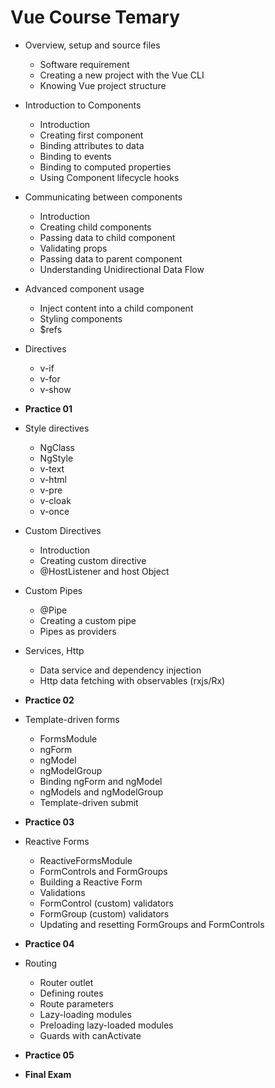 # Vue Course Temary

* Overview, setup and source files
	* Software requirement
	* Creating a new project with the Vue CLI
	* Knowing Vue project structure
* Introduction to Components
	* Introduction
	* Creating first component
	* Binding attributes to data
	* Binding to events
	* Binding to computed properties
	* Using Component lifecycle hooks
	
* Communicating between components
	* Introduction
	* Creating child components
	* Passing data to child component
	* Validating props
	* Passing data to parent component
	* Understanding Unidirectional Data Flow
* Advanced component usage
	* Inject content into a child component
	* Styling components
	* $refs
* Directives
	* v-if
	* v-for
	* v-show
* **Practice 01**
* Style directives
	* NgClass
	* NgStyle
	* v-text
	* v-html
	* v-pre
	* v-cloak
	* v-once
* Custom Directives
	* Introduction
	* Creating custom directive
	* @HostListener and host Object
* Custom Pipes
	* @Pipe
	* Creating a custom pipe
	* Pipes as providers
* Services, Http
	* Data service and dependency injection
	* Http data fetching with observables (rxjs/Rx)
* **Practice 02**
* Template-driven forms
	* FormsModule
	* ngForm
	* ngModel
	* ngModelGroup
	* Binding ngForm and ngModel
	* ngModels and ngModelGroup
	* Template-driven submit
* **Practice 03**
* Reactive Forms
	* ReactiveFormsModule
	* FormControls and FormGroups
	* Building a Reactive Form
	* Validations
	* FormControl (custom) validators
	* FormGroup (custom) validators
	* Updating and resetting FormGroups and FormControls
* **Practice 04**
* Routing
	* Router outlet
	* Defining routes
	* Route parameters
	* Lazy-loading modules
	* Preloading lazy-loaded modules
	* Guards with canActivate
* **Practice 05**
* **Final Exam**
